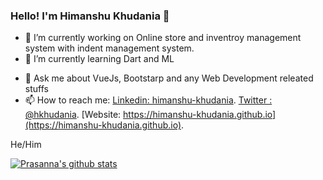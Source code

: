 ### Hello! I'm Himanshu Khudania 👋

<!--
**khudania/khudania** is a ✨ _special_ ✨ repository because its `README.md` (this file) appears on your GitHub profile. -->



- 🔭 I’m currently working on Online store and inventroy management system with indent management system.
- 🌱 I’m currently learning Dart and ML
<!-- - 👯 I’m looking to collaborate on ...
- 🤔 I’m looking for help with ... -->
- 💬 Ask me about VueJs, Bootstarp and any Web Development releated stuffs
- 📫 How to reach me: 
                      [Linkedin: himanshu-khudania](https://www.linkedin.com/in/himanshu-khudania/). 
                      [Twitter : @hkhudania](https://twitter.com/hkhudania).
                      [Website: https://himanshu-khudania.github.io](https://himanshu-khudania.github.io). 
<!-- - 😄 Pronouns: ...
- ⚡ Fun fact: ...  -->

He/Him

[![Prasanna's github stats](https://github-readme-stats.vercel.app/api?username=khudania)](https://github.com/anuraghazra/github-readme-stats)
